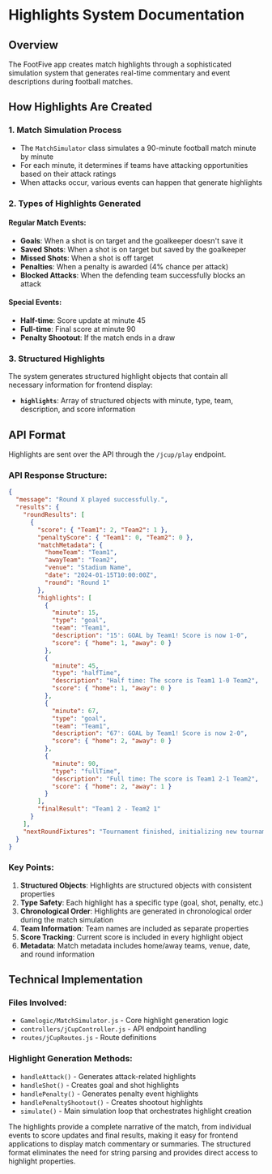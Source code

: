 # Highlights System Documentation

## Overview
The FootFive app creates match highlights through a sophisticated simulation system that generates real-time commentary and event descriptions during football matches.

## How Highlights Are Created

### 1. Match Simulation Process
- The `MatchSimulator` class simulates a 90-minute football match minute by minute
- For each minute, it determines if teams have attacking opportunities based on their attack ratings
- When attacks occur, various events can happen that generate highlights

### 2. Types of Highlights Generated

#### Regular Match Events:
- **Goals**: When a shot is on target and the goalkeeper doesn't save it
- **Saved Shots**: When a shot is on target but saved by the goalkeeper  
- **Missed Shots**: When a shot is off target
- **Penalties**: When a penalty is awarded (4% chance per attack)
- **Blocked Attacks**: When the defending team successfully blocks an attack

#### Special Events:
- **Half-time**: Score update at minute 45
- **Full-time**: Final score at minute 90
- **Penalty Shootout**: If the match ends in a draw

### 3. Structured Highlights
The system generates structured highlight objects that contain all necessary information for frontend display:

- **`highlights`**: Array of structured objects with minute, type, team, description, and score information

## API Format

Highlights are sent over the API through the `/jcup/play` endpoint.

### API Response Structure:
```json
{
  "message": "Round X played successfully.",
  "results": {
    "roundResults": [
      {
        "score": { "Team1": 2, "Team2": 1 },
        "penaltyScore": { "Team1": 0, "Team2": 0 },
        "matchMetadata": {
          "homeTeam": "Team1",
          "awayTeam": "Team2",
          "venue": "Stadium Name",
          "date": "2024-01-15T10:00:00Z",
          "round": "Round 1"
        },
        "highlights": [
          {
            "minute": 15,
            "type": "goal",
            "team": "Team1",
            "description": "15': GOAL by Team1! Score is now 1-0",
            "score": { "home": 1, "away": 0 }
          },
          {
            "minute": 45,
            "type": "halfTime",
            "description": "Half time: The score is Team1 1-0 Team2",
            "score": { "home": 1, "away": 0 }
          },
          {
            "minute": 67,
            "type": "goal",
            "team": "Team1",
            "description": "67': GOAL by Team1! Score is now 2-0",
            "score": { "home": 2, "away": 0 }
          },
          {
            "minute": 90,
            "type": "fullTime",
            "description": "Full time: The score is Team1 2-1 Team2",
            "score": { "home": 2, "away": 1 }
          }
        ],
        "finalResult": "Team1 2 - Team2 1"
      }
    ],
    "nextRoundFixtures": "Tournament finished, initializing new tournament."
  }
}
```

### Key Points:
1. **Structured Objects**: Highlights are structured objects with consistent properties
2. **Type Safety**: Each highlight has a specific type (goal, shot, penalty, etc.)
3. **Chronological Order**: Highlights are generated in chronological order during the match simulation
4. **Team Information**: Team names are included as separate properties
5. **Score Tracking**: Current score is included in every highlight object
6. **Metadata**: Match metadata includes home/away teams, venue, date, and round information

## Technical Implementation

### Files Involved:
- `Gamelogic/MatchSimulator.js` - Core highlight generation logic
- `controllers/jCupController.js` - API endpoint handling
- `routes/jCupRoutes.js` - Route definitions

### Highlight Generation Methods:
- `handleAttack()` - Generates attack-related highlights
- `handleShot()` - Creates goal and shot highlights
- `handlePenalty()` - Generates penalty event highlights
- `handlePenaltyShootout()` - Creates shootout highlights
- `simulate()` - Main simulation loop that orchestrates highlight creation

The highlights provide a complete narrative of the match, from individual events to score updates and final results, making it easy for frontend applications to display match commentary or summaries. The structured format eliminates the need for string parsing and provides direct access to highlight properties. 